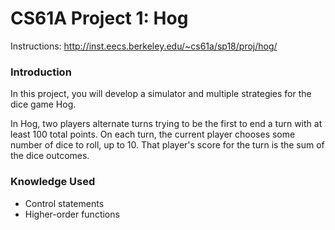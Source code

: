 CS61A Project 1: Hog
=======
Instructions: http://inst.eecs.berkeley.edu/~cs61a/sp18/proj/hog/

### Introduction
In this project, you will develop a simulator and multiple strategies for the dice game Hog.   

In Hog, two players alternate turns trying to be the first to end a turn with at least 100 total points. On each turn, the current player chooses some number of dice to roll, up to 10. That player's score for the turn is the sum of the dice outcomes.

### Knowledge Used
* Control statements
* Higher-order functions
